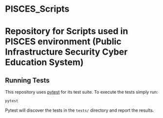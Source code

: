 # PISCES_Scripts
Repository for Scripts used in PISCES environment (Public Infrastructure Security Cyber Education System)
=======

## Running Tests

This repository uses [pytest](https://docs.pytest.org/) for its test suite. To execute the tests simply run:

```bash
pytest
```

Pytest will discover the tests in the `tests/` directory and report the results.
